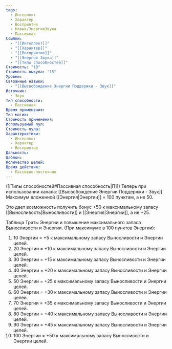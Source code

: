 ```yaml
---
tags:
  - Интеллект
  - Характер
  - Восприятие
  - Навык/ЭнергияЗвука
  - Пассивная
Ссылки:
  - "[[Интеллект]]"
  - "[[Характер]]"
  - "[[Восприятие]]"
  - "[[Энергия Звука]]"
  - "[[Типы способностей]]"
Стоимость: "10"
Стоимость выкупа: "15"
Уровни: 
Связанные навыки:
  - "[[Высвобождение Энергии Поддержки - Звук]]"
Источник:
  - Звук
Тип способности:
  - Пассивная
Время применения: 
Тип магии: 
Стоимость применения: 
Используемый пул: 
Стоимость пула: 
Характеристики:
  - Интеллект
  - Характер
  - Восприятие
Дальность: 
Шаблон: 
Количество целей: 
Время действия:
  - Пассивно-постоянно
---
```

([[Типы способностей#Пассивная способность|П]]) Теперь при использовании канала: [[Высвобождение Энергии Поддержки - Звук]] Максимум вложенной [[Энергия|Энергии]] = 100 пунктам, а не 50.

Это дает возможность получить бонус +50 к максимальному запасу [[Выносливость|Выносливости]] и [[Энергия|Энергии]], а не +25. 

Таблица Траты Энергии и повышение максимального запаса Выносливости и Энергии.
(При максимуме в 100 пунктов Энергии):

1. 10 Энергии = +5 к максимальному запасу Выносливости и Энергии целей.
2. 20 Энергии = +10 к максимальному запасу Выносливости и Энергии целей.
3. 30 Энергии = +15 к максимальному запасу Выносливости и Энергии целей.
4. 40 Энергии = +20 к максимальному запасу Выносливости и Энергии целей.
5. 50 Энергии = +25 к максимальному запасу Выносливости и Энергии целей.
6. 60 Энергии = +30 к максимальному запасу Выносливости и Энергии целей.
7. 70 Энергии = +35 к максимальному запасу Выносливости и Энергии целей.
8. 80 Энергии = +40 к максимальному запасу Выносливости и Энергии целей.
9. 90 Энергии = +45 к максимальному запасу Выносливости и Энергии целей.
10. 100 Энергии = +50 к максимальному запасу Выносливости и Энергии целей.